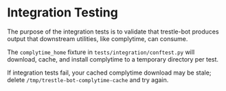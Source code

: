 # Integration Testing

The purpose of the integration tests is to validate that trestle-bot produces output that downstream utilities, like complytime, can consume.

The `complytime_home` fixture in `tests/integration/conftest.py` will download, cache, and install complytime to a temporary directory per test.

If integration tests fail, your cached complytime download may be stale; delete `/tmp/trestle-bot-complytime-cache` and try again.

